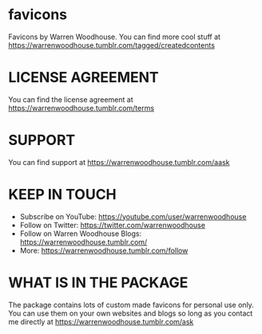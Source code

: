 # favicons
Favicons by Warren Woodhouse. You can find more cool stuff at https://warrenwoodhouse.tumblr.com/tagged/createdcontents

# LICENSE AGREEMENT
You can find the license agreement at https://warrenwoodhouse.tumblr.com/terms

# SUPPORT
You can find support at https://warrenwoodhouse.tumblr.com/aask

# KEEP IN TOUCH
* Subscribe on YouTube: https://youtube.com/user/warrenwoodhouse
* Follow on Twitter: https://twitter.com/warrenwoodhouse
* Follow on Warren Woodhouse Blogs: https://warrenwoodhouse.tumblr.com/
* More: https://warrenwoodhouse.tumblr.com/follow

# WHAT IS IN THE PACKAGE
The package contains lots of custom made favicons for personal use only. You can use them on your own websites and blogs so long as you contact me directly at https://warrenwoodhouse.tumblr.com/ask
